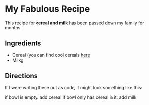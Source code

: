 # My Fabulous Recipe

This recipe for **cereal and milk** has been passed down my family for months.


## Ingredients
* Cereal (you can find cool cereals [here](file:///C:/Users/MAHMOUD-DELL-LAPTOP/Desktop/www.example.com/coolcereals) 
* Milkg 

## Directions
If I were writing these out as code, it might look something like this:

if bowl is empty:
    add cereal
if bowl only has cereal in it:
    add milk

